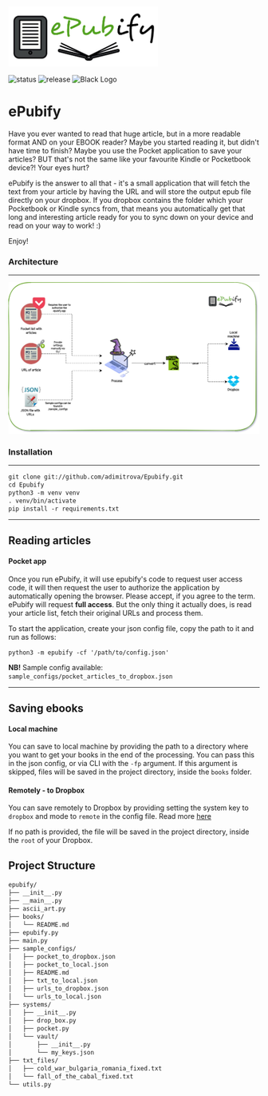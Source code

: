 <img src="img/epubify.png" alt="drawing" width="300"/>

![status](https://img.shields.io/badge/status-active%20development-yellow)
![release](https://img.shields.io/badge/release-v0.1%20beta-green)
![Black Logo](https://img.shields.io/badge/code%20style-black-000000.svg)

# ePubify

Have you ever wanted to read that huge article, but in a more readable format AND on your EBOOK reader? Maybe you started reading it, but didn't have time to finish? Maybe you use the Pocket application to save your articles? BUT that's not the same like your favourite Kindle or Pocketbook device?! Your eyes hurt?

ePubify is the answer to all that - it's a small application that will fetch the text from your article by having the URL and will store the output epub file directly on your dropbox. If you dropbox contains the folder which your Pocketbook or Kindle syncs from, that means you automatically get that long and interesting article ready for you to sync down on your device and read on your way to work! :)

Enjoy!

### Architecture
------------

<img src="img/epubify_diagram.jpg" alt="drawing" width="1000"/>

### Installation
------------

```shell
git clone git://github.com/adimitrova/Epubify.git
cd Epubify
python3 -m venv venv
. venv/bin/activate
pip install -r requirements.txt
```

--------

## Reading articles

#### Pocket app
Once you run ePubify, it will use epubify's code to request user access code, it will then request the user to authorize the application by automatically opening the browser. Please accept, if you agree to the term. ePubify will request __full access__. But the only thing it actually does, is read your article list, fetch their original URLs and process them.

To start the application, create your json config file, copy the path to it and run as follows:

```shell
python3 -m epubify -cf '/path/to/config.json'
```

__NB!__ Sample config available: `sample_configs/pocket_articles_to_dropbox.json`

--------

## Saving ebooks

#### Local machine
You can save to local machine by providing the path to a directory where you want to get your books in the end of the processing. You can pass this in the json config, or via CLI with the `-fp` argument. If this argument is skipped, files will be saved in the project directory, inside the `books` folder.

#### Remotely - to Dropbox
You can save remotely to Dropbox by providing setting the system key to `dropbox` and mode to `remote` in the config file. Read more [here](epubify/sample_configs/)

If no path is provided, the file will be saved in the project directory, inside the `root` of your Dropbox.


## Project Structure

```text
epubify/
├── __init__.py
├── __main__.py
├── ascii_art.py
├── books/
│   └── README.md
├── epubify.py
├── main.py
├── sample_configs/
│   ├── pocket_to_dropbox.json
│   ├── pocket_to_local.json
│   ├── README.md
│   ├── txt_to_local.json
│   ├── urls_to_dropbox.json
│   └── urls_to_local.json
├── systems/
│   ├── __init__.py
│   ├── drop_box.py
│   ├── pocket.py
│   └── vault/
│       ├── __init__.py
│       └── my_keys.json
├── txt_files/
│   ├── cold_war_bulgaria_romania_fixed.txt
│   └── fall_of_the_cabal_fixed.txt
└── utils.py

